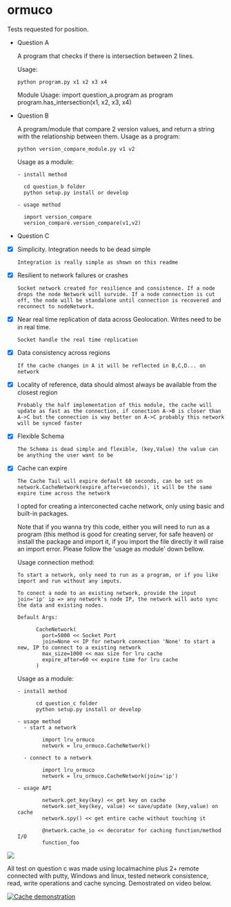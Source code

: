 # ormuco
Tests requested for position.


- Question A

    A program that checks if there is intersection between 2 lines.

    Usage:
    
      python program.py x1 x2 x3 x4
      
    Module Usage:
      import question_a.program as program
      program.has_intersection(x1, x2, x3, x4)

- Question B

    A program/module that compare 2 version values, and return a string with the relationship between them.
    Usage as a program:
    
      python version_compare_module.py v1 v2
      
    Usage as a module:
    
      - install method
      
        cd question_b folder
        python setup.py install or develop
      
      - usage method
      
        import version_compare
        version_compare.version_compare(v1,v2)
        
 - Question C
 
- [x] Simplicity. Integration needs to be dead simple

      Integration is really simple as shown on this readme
- [x] Resilient to network failures or crashes

      Socket network created for resilience and consistence. If a node drops the node Network will survide. If a node connection is cut off, the node will be standalone until connection is recovered and reconnect to nodeNetwork.
- [x] Near real time replication of data across Geolocation. Writes need to be in real time.

      Socket handle the real time replication
- [x] Data consistency across regions

      If the cache changes in A it will be reflected in B,C,D... on network
- [x] Locality of reference, data should almost always be available from the closest region

      Probably the half implementation of this module, the cache will update as fast as the connection, if conection A->B is closer than A->C but the connection is way better on A->C probably this network will be synced faster
- [x] Flexible Schema

      The Schema is dead simple and flexible, (key,Value) the value can be anything the user want to be     
- [x] Cache can expire

      The Cache Tail will expire default 60 seconds, can be set on network.CacheNetwork(expire_after=seconds), it will be the same expire time across the network
   
   
   I opted for creating a interconected cache network, only using basic and built-in packages.
   
   Note that if you wanna try this code, either you will need to run as a program (this method is good for creating server, for safe heaven) or install the package and import it, if you import the file directly it will raise an import error. Please follow the 'usage as module' down bellow.
   
   Usage connection method:
    
      To start a network, only need to run as a program, or if you like import and run without any imputs.
      
      To conect a node to an existing network, provide the input join='ip' ip => any network's node IP, the network will auto sync the data and existing nodes.
      
      Default Args:
      
            CacheNetwork(
              port=5000 << Socket Port
              join=None << IP for network connection 'None' to start a new, IP to connect to a existing network
              max_size=1000 << max size for lru cache
              expire_after=60 << expire time for lru cache
            )
   Usage as a module:
    
      - install method
      
            cd question_c folder
            python setup.py install or develop
      
      - usage method
        - start a network
        
              import lru_ormuco
              network = lru_ormuco.CacheNetwork()
        
        - connect to a network
        
              import lru_ormuco
              network = lru_ormuco.CacheNetwork(join='ip')
        
      - usage API
       
              network.get_key(key) << get key on cache
              network.set_key(key, value) << save/update (key,value) on cache
              network.spy() << get entire cache without touching it
              
              @network.cache_io << decorator for caching function/method I/O
              function_foo
  
 
![](https://lh3.googleusercontent.com/hMJp3-Y1D_3pXzgjoKOrXT5PSbev_oghFu4NzQQ9DKppRFPzJPxYPl-tK9SVWDEOMBgWhbkPC23V72Mo-XnyyHlk5IgnzEyzIZEikxqJhchW3neOd91crbQNOF01u4LUSF2D_Ev5eY0ouKNZ9VQ7k_2zfPwXQhavDKMvXMd1zjfAca50p-3hapuKH2cGAs2K34A1e9n-orw35pyu78onNgQY45SRpso-66bRgZsYzPW7PixOkSFZRl4Ahf8BWttMaGzzPeyfXKedUu1cI0dcw9nespbHWabl-wmhPw8wUlJEpQEIdLHeEmEiQ-HABscTAf6f9QjtYohNIFSkPYqUTlezrEsF0r_AwwgAgE3X7gmiA_2ilU-gQAq0M4iRUDkeeqyrPeDUPuhSlQekcuSksr99flcUbWOHPKjYTNZr3ttEEResilXFxBYetpYDfrKWtIkzB3HlP7Q-CX7fnl7XqQ0ZexOs5FMBMfqtEBpve9axLXKrW6SRSh9etEZi9wbDsJdH-_2xQBP7oqnGsqJe8FCD3VZ1wWDkmWrhwwi0i8emh6Pe1fM1AGmfC1vhTs4UFUpNnsxZpv571K6am8ZMFpfew_OcSP2QmmJB-3EibcNvfNLijcaGQDp5uB3VkfmK0ELIqjTUtqZhrSaDm2ueWnJ3OdXK_G5yWq3_cnfA-Yfsn53cq4ELmHZW=w874-h657-no)
   
   All test on question c was made using localmachine plus 2+ remote connected with putty, Windows and linux, tested network consistence, read, write operations and cache syncing. Demostrated on video below.

[![Cache demonstration](https://lh3.googleusercontent.com/MJzAAyrQX5K0P9v4_Nx3GI6hoJjKNqm2iFd3NTwvk0CIeOJI0wW250BbNZcObZSfXvzxCWsLjXU6AggjcGxWhXFBY2iDkqN2-maQnsklGxvVO5m1ENdnBPb9HuYykf59nbSDCGUHknt15y2s2p6qfIpGAUmooZjB3GmfkvrR35_gO81_hy5OCxEMJx03X2Knu_ThEkx9RlwlyEpoVYZYnMhUTJPguqhCkLvoC_rC4u1DFn9YjPesD_KZ5VWBzM0u7cjPRg-J0C7qA1ekM_TaIxaJFjR5kLpogCQVjJ05JD--CPF8eaKREnvNgFPZUyo4LF3bcN0GbUfg5JpwZclOAUiqw_GyGUc0AEOfckvdNGR824ejNfXPN-gO2VD2E99hfcsxKs5IswcA1MlbHlpkUnzISmwufZphDTr3nTl38Lp19KR570jRNlJoxqrFQ16Dpx0zMaEiAQbODyhVBl4FoXog9pWmqnvumcLbi-ARn-kj_IKyVZfrq7UOFHnIfTzglbHKHXb3SiVy2-ZvE4pjcEkUixXVgG8CE3YhLzf0GmRLqYiHERC_RGlrWK2jcz4c8JfVSIRd_BqLmAUf3SgX7ymtV0rXqNFDyAX0NslMM6n5IU4y-HzFBG0hMEvrl2ooppOx8PRULiFzRx2w6geiJzJyyssepH0wCO3P6r4RJ77e3Bq6AXttOVM=w1250-h937-no)](https://photos.app.goo.gl/SwwgZxp63eCu7gew5)

